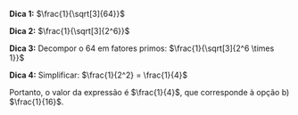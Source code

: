**Dica 1:** $\frac{1}{\sqrt[3]{64}}$

**Dica 2:** $\frac{1}{\sqrt[3]{2^6}}$

**Dica 3:** Decompor o $64$ em fatores primos: $\frac{1}{\sqrt[3]{2^6 \times 1}}$

**Dica 4:** Simplificar: $\frac{1}{2^2} = \frac{1}{4}$

Portanto, o valor da expressão é $\frac{1}{4}$, que corresponde à opção b) $\frac{1}{16}$.
